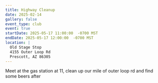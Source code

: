 ```yaml
---
title: Highway Cleanup
date: 2025-02-14
gallery: false
event_type: club
event: true
startDate: 2025-05-17 11:00:00  -0700 MST
endDate: 2025-05-17 12:00:00  -0700 MST
location: |
  Old Stage Stop
  4155 Outer Loop Rd
  Prescott, AZ 86305
---
```


Meet at the gas station at 11, clean up our mile of outer loop rd and find some beers after